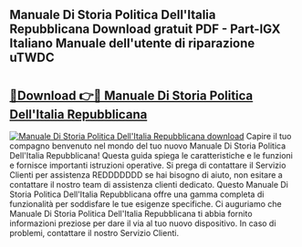 ## Manuale Di Storia Politica Dell'Italia Repubblicana Download gratuit PDF - Part-lGX Italiano Manuale dell'utente di riparazione uTWDC

# <h2><a href="http://dfcn42.blite.top/?on=Manuale+Di+Storia+Politica+Dell%27Italia+Repubblicana">🔗Download 👉🔴 Manuale Di Storia Politica Dell'Italia Repubblicana</a></h2>

[![Manuale Di Storia Politica Dell'Italia Repubblicana download](https://i.imgur.com/lujVjoI.png)](http://dfcn42.blite.top/?on=Manuale+Di+Storia+Politica+Dell%27Italia+Repubblicana)
Capire il tuo compagno benvenuto nel mondo del tuo nuovo Manuale Di Storia Politica Dell'Italia Repubblicana! Questa guida spiega le caratteristiche e le funzioni e fornisce importanti istruzioni operative. Si prega di contattare il Servizio Clienti per assistenza REDDDDDDD se hai bisogno di aiuto, non esitare a contattare il nostro team di assistenza clienti dedicato. Questo Manuale Di Storia Politica Dell'Italia Repubblicana offre una gamma completa di funzionalità per soddisfare le tue esigenze specifiche. Ci auguriamo che Manuale Di Storia Politica Dell'Italia Repubblicana ti abbia fornito informazioni preziose per dare il via al tuo nuovo dispositivo. In caso di problemi, contattare il nostro Servizio Clienti.
